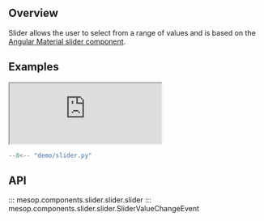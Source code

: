 ## Overview

Slider allows the user to select from a range of values and is based on the [Angular Material slider component](https://material.angular.io/components/slider/overview).

## Examples

<iframe class="component-demo" src="https://mesop-y677hytkra-uc.a.run.app/slider" style="height: 120px"></iframe>

```python
--8<-- "demo/slider.py"
```

## API

::: mesop.components.slider.slider.slider
::: mesop.components.slider.slider.SliderValueChangeEvent
